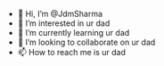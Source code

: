 - 👋 Hi, I’m @JdmSharma
- 👀 I’m interested in ur dad
- 🌱 I’m currently learning ur dad
- 💞️ I’m looking to collaborate on ur dad
- 📫 How to reach me is ur dad

<!---
JdmSharma/JdmSharma is a ✨ special ✨ repository because its `README.md` (this file) appears on your GitHub profile.
You can click the Preview link to take a look at your changes.
--->
